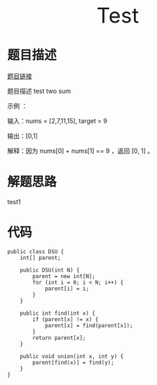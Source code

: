 <div align='center' ><font size='70'>Test</font></div>

# 题目描述

<a href="https://leetcode-cn.com/problems/two-sum/" target="_blank">题目链接</a>

题目描述 test two sum

示例 ：

输入：nums = [2,7,11,15], target = 9


输出：[0,1]


解释：因为 nums[0] + nums[1] == 9 ，返回 [0, 1] 。

# 解题思路

test1

# 代码

```
public class DSU {
    int[] parent;

    public DSU(int N) {
        parent = new int[N];
        for (int i = 0; i < N; i++) {
            parent[i] = i;
        }
    }

    public int find(int x) {
        if (parent[x] != x) {
            parent[x] = find(parent[x]);
        }
        return parent[x];
    }

    public void union(int x, int y) {
        parent[find(x)] = find(y);
    }
}

```